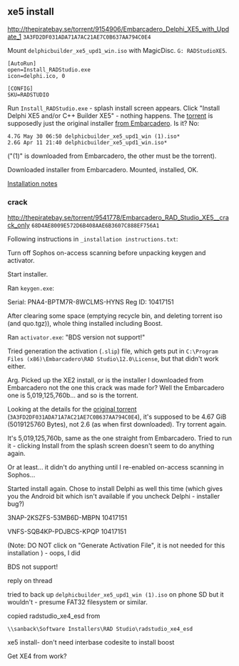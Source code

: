 
## xe5 install

<http://thepiratebay.se/torrent/9154906/Embarcadero_Delphi_XE5_with_Update_1>
`3A3FD2DF031ADA71A7AC21AE7C0B637AA794C0E4`

Mount `delphicbuilder_xe5_upd1_win.iso` with MagicDisc. `G: RADStudioXE5`.

    [AutoRun]
    open=Install_RADStudio.exe
    icon=delphi.ico, 0
     
    [CONFIG]
    SKU=RADSTUDIO

Run `Install_RADStudio.exe` - splash install screen appears. Click "Install Delphi XE5 and/or C++ Builder XE5" - nothing happens. The [torrent](http://thepiratebay.se/torrent/9154906/Embarcadero_Delphi_XE5_with_Update_1) is supposedly just the original installer [from Embarcadero](http://altd.embarcadero.com/download/radstudio/xe5/delphicbuilder_xe5_upd1_win.iso). Is it? No:

    4.7G May 30 06:50 delphicbuilder_xe5_upd1_win (1).iso*
    2.6G Apr 11 21:40 delphicbuilder_xe5_upd1_win.iso*

("(1)" is downloaded from Embarcadero, the other must be the torrent). 

Downloaded installer from Embarcadero. Mounted, installed, OK.

[Installation notes](http://docwiki.embarcadero.com/RADStudio/XE5/en/Installation_Notes_for_XE5)

### crack

<http://thepiratebay.se/torrent/9541778/Embarcadero_RAD_Studio_XE5__crack_only>
`68D4AE8009E572D6B408AAE6B3607C888EF756A1`

Following instructions in `_installation instructions.txt`:

Turn off Sophos on-access scanning before unpacking keygen and activator.

Start installer.

Ran `keygen.exe`:

Serial:   PNA4-BPTM7R-8WCLMS-HYNS
Reg ID:   10417151

After clearing some space (emptying recycle bin, and deleting torrent iso (and quo.tgz)), whole thing installed including Boost. 

Ran `activator.exe`: "BDS version not support!"

Tried generation the activation (`.slip`) file, which gets put in `C:\Program Files (x86)\Embarcadero\RAD Studio\12.0\License`, but that didn't work either.

Arg. Picked up the XE2 install, or is the installer I downloaded from Embarcadero not the one this crack was made for? Well the Embarcadero one is 5,019,125,760b... and so is the torrent.

Looking at the details for the [original torrent](http://thepiratebay.se/torrent/9154906/Embarcadero_Delphi_XE5_with_Update_1)
(`3A3FD2DF031ADA71A7AC21AE7C0B637AA794C0E4`), it's supposed to be 4.67 GiB (5019125760 Bytes), not 2.6 (as when first downloaded). Try torrent again.

It's 5,019,125,760b, same as the one straight from Embarcadero. Tried to run it - clicking Install from the splash screen doesn't seem to do anything again.

Or at least... it didn't do anything until I re-enabled on-access scanning in Sophos...

Started install again. Chose to install Delphi as well this time (which gives you the Android bit which isn't available if you uncheck Delphi - installer bug?)


3NAP-2KSZFS-53MB6D-MBPN
10417151

VNFS-SQB4KP-PDJBCS-KPQP
10417151



(Note: DO NOT click on "Generate Activation File", it is not needed for this installation ) - oops, I did

BDS not support!

reply on thread

tried to back up `delphicbuilder_xe5_upd1_win (1).iso` on phone SD but it wouldn't - presume FAT32 filesystem or similar.

copied radstudio_xe4_esd from 

    \\sanback\Software Installers\RAD Studio\radstudio_xe4_esd





xe5 
 install-
 don't need
  interbase
  codesite
 to install
  boost


Get XE4 from work?